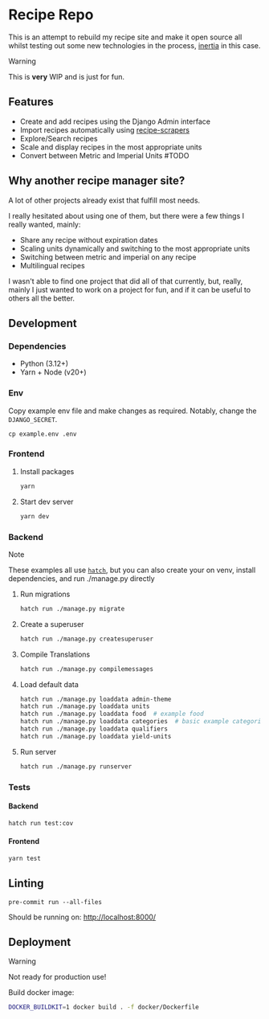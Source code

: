 # Recipe Repo

This is an attempt to rebuild my recipe site and make it open source all whilst testing out some new technologies in the process, [inertia](https://github.com/inertiajs/inertia) in this case.

> [!WARNING]
> This is **very** WIP and is just for fun.

## Features
- Create and add recipes using the Django Admin interface
- Import recipes automatically using [recipe-scrapers](https://github.com/hhursev/recipe-scrapers)
- Explore/Search recipes
- Scale and display recipes in the most appropriate units
- Convert between Metric and Imperial Units #TODO

## Why another recipe manager site?

A lot of other projects already exist that fulfill most needs.

I really hesitated about using one of them, but there were a few things I really wanted, mainly:
   - Share any recipe without expiration dates
   - Scaling units dynamically and switching to the most appropriate units
   - Switching between metric and imperial on any recipe
   - Multilingual recipes

I wasn't able to find one project that did all of that currently, but, really, mainly I just wanted to work on a project for fun, and if it can be useful to others all the better.

## Development

### Dependencies
 - Python (3.12+)
 - Yarn + Node (v20+)

### Env

Copy example env file and make changes as required.
Notably, change the `DJANGO_SECRET`.

```shell
cp example.env .env
```

### Frontend

1. Install packages
    ```bash
    yarn
    ```
2. Start dev server
    ```bash
    yarn dev
    ```

### Backend

> [!NOTE]
> These examples all use [`hatch`](https://hatch.pypa.io/latest/),
> but you can also create your on venv, install dependencies, and run ./manage.py directly

1. Run migrations
    ```bash
    hatch run ./manage.py migrate
    ```
2. Create a superuser
    ```bash
    hatch run ./manage.py createsuperuser
    ```
3. Compile Translations
    ```bash
    hatch run ./manage.py compilemessages
    ```
4. Load default data
    ```bash
    hatch run ./manage.py loaddata admin-theme
    hatch run ./manage.py loaddata units
    hatch run ./manage.py loaddata food  # example food
    hatch run ./manage.py loaddata categories  # basic example categories
    hatch run ./manage.py loaddata qualifiers
    hatch run ./manage.py loaddata yield-units
    ```
5. Run server
    ```bash
    hatch run ./manage.py runserver
    ```

### Tests

#### Backend

```bash
hatch run test:cov
```

#### Frontend

```bash
yarn test
```

## Linting

```shell
pre-commit run --all-files
```

Should be running on: <http://localhost:8000/>

## Deployment

> [!WARNING]
> Not ready for production use!

Build docker image:

```bash
DOCKER_BUILDKIT=1 docker build . -f docker/Dockerfile
```
